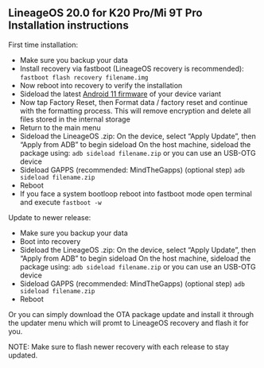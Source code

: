 ## LineageOS 20.0 for K20 Pro/Mi 9T Pro Installation instructions
First time installation:
- Make sure you backup your data
- Install recovery via fastboot (LineageOS recovery is recommended): `fastboot flash recovery filename.img`
- Now reboot into recovery to verify the installation
- Sideload the latest [Android 11 firmware](https://xiaomifirmwareupdater.com/firmware/raphael/) of your device variant
- Now tap Factory Reset, then Format data / factory reset and continue with the formatting process. This will remove encryption and delete all files stored in the internal storage
- Return to the main menu
- Sideload the LineageOS .zip:
On the device, select “Apply Update”, then “Apply from ADB” to begin sideload
On the host machine, sideload the package using: `adb sideload filename.zip` or you can use an USB-OTG device
- Sideload GAPPS (recommended: MindTheGapps) (optional step) `adb sideload filename.zip`
- Reboot
- If you face a system bootloop reboot into fastboot mode open terminal and execute `fastboot -w`

Update to newer release:
- Make sure you backup your data
- Boot into recovery 
- Sideload the LineageOS .zip:
On the device, select “Apply Update”, then “Apply from ADB” to begin sideload
On the host machine, sideload the package using: `adb sideload filename.zip` or you can use an USB-OTG device
- Sideload GAPPS (recommended: MindTheGapps) (optional step) `adb sideload filename.zip`
- Reboot

Or you can simply download the OTA package update and install it through the updater menu which will promt to LineageOS recovery and flash it for you.

NOTE: Make sure to flash newer recovery with each release to stay updated.
